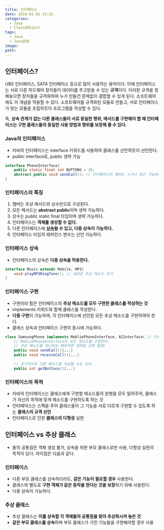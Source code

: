 ```yaml
---
title: 인터페이스
date: 2024-01-02 15:31
categories:
  - Java
  - Class&Object
tags:
  - Java
  - Java문법
image: 
path:
---
```


## 인터페이스?
UBS 인터페이스, SATA 인터페이스 등으로 많이 사용하는 용어이다. 이때 인터페이스는 서로 다른 하드웨어 장치들이 데이터를 주고받을 수 있는 **규격**이다. 이러한 규격을 정해놓으면 장치들을 규격화하여 누가 만들건 문제없이 결합할 수 있게 된다. 소프트웨어에도 이 개념을 적용할 수 있다. 소프트웨어를 규격화된 모듈로 만들고, 서로 인터페이스가 맞는 모듈을 조립하듯이 프로그램을 작성할 수 있다. 

즉, **상속 관계가 없는 다른 클래스들이 서로 동일한 행위, 메서드를 구현해야 할 때 인터페이스는 구현 클래스들의 동일한 사용 방법과 행위를 보장해 줄 수 있다.**

### Java의 인터페이스
+ 자바의 인터페이스는 interface 키워드를 사용하여 클래스를 선언하듯이 선언한다.
+ public interface로, public 생략 가능
```java
interface PhoneInterface{
	public static final int BUTTONS = 20;
    abstract public void sendCall(); // 인터페이스의 멤버는 누구나 접근 가능하도록 모두 public이다.
}
```

### 인터페이스의 특징
1. 멤버는 추상 메서드와 상수만으로 구성된다.
2. 모든 메서드는 **abstract public**이며 생략 가능하다.
3. 상수는 public static final 타입이며 생략 가능하다.
4. 인터페이스는 **객체를 생성할 수 없다.**
5. 다른 인터페이스에 **[상속](https://sonjh919.github.io/posts/상속)될 수 있고, 다중 상속이 가능하다.**
6. 인터페이스 타입의 레퍼런스 변수는 선언 가능하다.

### 인터페이스 상속
+ 인터페이스의 상속은 **다중 상속을 허용한다.**
```java
interface Music extends Mobile, MP3{
	void playMP3RingTone(); // 새로운 추상 메소드 추가
}
```

### 인터페이스 구현
+ 구현이라 함은 인터페이스의 **추상 메소드를 모두 구현한 클래스를 작성하는 것**
+ implements 키워드와 함께 클래스를 작성한다.
+ **다중 구현**이 가능하며, 각 인터페이스에 선언된 모든 추상 메소드를 구현하여야 한다.
+ 클래스 상속과 인터페이스 구현이 동시에 가능하다.

```java
class SamsungPhone implements MobliePhoneInterface, AIInterface{ // 다중 인터페이스 구현
	// MobliePhoneInterface의 모든 메소드를 구현한다.
    // 추상 메소드를 하나라도 빠트리면 컴파일 오류 발생!
    public void sendCall(){...}
    public void receiveCall(){...}
    
    // 추가적으로 다른 메소드를 작성할 수도 있다.
    public int getButtons(){...}
```

### 인터페이스의 목적
+ 자바의 인터페이스는 클래스에게 구현할 메소드들의 원형을 모두 알려주어, 클래스가 자신의 목적에 맞게 메소드를 구현하도록 하는 것
+ 인터페이스는 스펙을 주어 클래스들이 그 기능을 서로 다르게 구현할 수 있도록 하는 **클래스의 규격 선언**
+ 인터페이스로 인한 **클래스의 다형성** 실현


## 인터페이스 vs 추상 클래스
+ 둘의 공통점은 객체 생성 불가, 상속을 위한 부모 클래스로만 사용, 다형성 실현의 목적이 있다. 차이점은 다음과 같다.

### 인터페이스
+ 다른 부모 클래스를 상속하더라도, **같은 기능이 필요할 경우** 사용한다.
+ 클래스와 별도로 **구현 객체가 같은 동작을 한다는 것을 보장**하기 위해 사용한다.
+ 다중 상속이 가능하다.

### 추상 클래스
+ 추상 클래스는 **이를 상속할 각 객체들의 공통점을 찾아 추상화시켜 놓은 것**
+ **같은 부모 클래스를 상속**하며 부모 클래스가 가진 기능들을 구현해야할 경우 사용
